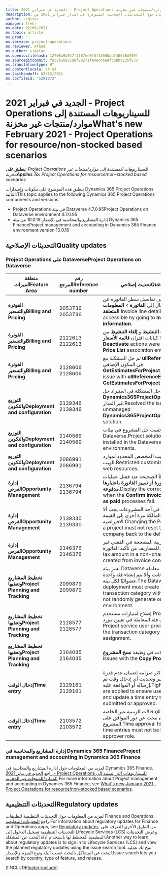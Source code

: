 ```yaml
---
title: الجديد في فبراير 2021 - Project Operations للسيناريوهات المستندة إلى موارد/منتجات غير مخزنة‬
description: يوفر هذا الموضوع معلومات حول التحديثات الإصلاحية المتوفرة في إصدار فبراير 2021 من Project Operations للسيناريوهات المستندة إلى موارد/منتجات غير مخزنة.‬
author: sigitac
manager: tfehr
ms.date: 02/08/2021
ms.topic: article
ms.prod: ''
ms.service: project-operations
ms.reviewer: kfend
ms.author: sigitac
ms.openlocfilehash: 12708a9b847f1f87ee0f5f45688adf48638d709f
ms.sourcegitcommit: fa32b1893286f20271fa4ec4be8fc68bd135f53c
ms.translationtype: HT
ms.contentlocale: ar-SA
ms.lasthandoff: 02/15/2021
ms.locfileid: "5291873"
---
```

# <a name="whats-new-february-2021---project-operations-for-resourcenon-stocked-based-scenarios"></a><span data-ttu-id="d1992-103">الجديد في فبراير 2021 - Project Operations للسيناريوهات المستندة إلى موارد/منتجات غير مخزنة‬</span><span class="sxs-lookup"><span data-stu-id="d1992-103">What's new February 2021 - Project Operations for resource/non-stocked based scenarios</span></span>

<span data-ttu-id="d1992-104">_**ينطبق على:** Project Operations للسيناريوهات المستندة إلى موارد/منتجات غير مخزنة‬_</span><span class="sxs-lookup"><span data-stu-id="d1992-104">_**Applies To:** Project Operations for resource/non-stocked based scenarios_</span></span>

<span data-ttu-id="d1992-105">ينطبق هذه الموضوع على مكونات وإصدارات Dynamics 365 Project Operations التالية:</span><span class="sxs-lookup"><span data-stu-id="d1992-105">This topic applies to the following Dynamics 365 Project Operations components and versions:</span></span>

- <span data-ttu-id="d1992-106">Project Operations في بيئة Dataverse 4.7.0.95</span><span class="sxs-lookup"><span data-stu-id="d1992-106">Project Operations on Dataverse environment 4.7.0.95</span></span>
- <span data-ttu-id="d1992-107">إدارة المشاريع والمحاسبة في الإصدار 10.0.16 من بيئة Dynamics 365 Finance</span><span class="sxs-lookup"><span data-stu-id="d1992-107">Project management and accounting in Dynamics 365 Finance environment version 10.0.16</span></span> 

## <a name="quality-updates"></a><span data-ttu-id="d1992-108">التحديثات الإصلاحية</span><span class="sxs-lookup"><span data-stu-id="d1992-108">Quality updates</span></span>

### <a name="project-operations-on-dataverse"></a><span data-ttu-id="d1992-109">Project Operations على Dataverse</span><span class="sxs-lookup"><span data-stu-id="d1992-109">Project Operations on Dataverse</span></span>

| <span data-ttu-id="d1992-110">**منطقة الميزات**</span><span class="sxs-lookup"><span data-stu-id="d1992-110">**Feature Area**</span></span> | <span data-ttu-id="d1992-111">**رقم المرجع**</span><span class="sxs-lookup"><span data-stu-id="d1992-111">**Reference number**</span></span> | <span data-ttu-id="d1992-112">**تحديث إصلاحي**</span><span class="sxs-lookup"><span data-stu-id="d1992-112">**Quality update**</span></span> |
| --- | --- | --- |
| <span data-ttu-id="d1992-113">**الفوترة والتسعير**</span><span class="sxs-lookup"><span data-stu-id="d1992-113">**Billing and Pricing**</span></span> | <span data-ttu-id="d1992-114">2053736 </span><span class="sxs-lookup"><span data-stu-id="d1992-114">2053736</span></span> | <span data-ttu-id="d1992-115">يمكن الآن الوصول إلى تفاصيل سطر الفاتورة عن طريق الانتقال إلى **الفاتورة** > **المعلومات المتعلقة**.</span><span class="sxs-lookup"><span data-stu-id="d1992-115">Invoice line details are now accessible by going to **Invoice** > **Related information**.</span></span> |
| <span data-ttu-id="d1992-116">**الفوترة والتسعير**</span><span class="sxs-lookup"><span data-stu-id="d1992-116">**Billing and Pricing**</span></span> | <span data-ttu-id="d1992-117">2122613 </span><span class="sxs-lookup"><span data-stu-id="d1992-117">2122613</span></span> | <span data-ttu-id="d1992-118">تمت إزالة إجراءات **التنشيط** و **إلغاء التنشيط** من كيانات اقتران **قائمة الأسعار**.</span><span class="sxs-lookup"><span data-stu-id="d1992-118">The **Activate** and **Deactivate** actions were removed from the **Price List** association entities.</span></span> |
| <span data-ttu-id="d1992-119">**الفوترة والتسعير**</span><span class="sxs-lookup"><span data-stu-id="d1992-119">**Billing and Pricing**</span></span> | <span data-ttu-id="d1992-120">2128606 </span><span class="sxs-lookup"><span data-stu-id="d1992-120">2128606</span></span> | <span data-ttu-id="d1992-121">تم حل المشكلة مع **ullReferenceException** في المكون الإضافي **GetEstimatesForProject**.</span><span class="sxs-lookup"><span data-stu-id="d1992-121">Resolved the issue with **ullReferenceException** in the **GetEstimatesForProject** plug-in.</span></span> |
| <span data-ttu-id="d1992-122">**التوزيع والتكوين**</span><span class="sxs-lookup"><span data-stu-id="d1992-122">**Deployment and configuration**</span></span> | <span data-ttu-id="d1992-123">2139346 </span><span class="sxs-lookup"><span data-stu-id="d1992-123">2139346</span></span> | <span data-ttu-id="d1992-124">تم حل المشكلة في استيراد حل **Dynamics365ProjectOperationsDualWrite** غير المدار.</span><span class="sxs-lookup"><span data-stu-id="d1992-124">Resolved the issue with importing unmanaged **Dynamics365ProjectOperationsDualWrite** solution.</span></span> |
| <span data-ttu-id="d1992-125">**التوزيع والتكوين**</span><span class="sxs-lookup"><span data-stu-id="d1992-125">**Deployment and configuration**</span></span> | <span data-ttu-id="d1992-126">2140569 </span><span class="sxs-lookup"><span data-stu-id="d1992-126">2140569</span></span> | <span data-ttu-id="d1992-127">يجب عدم تثبيت حل المشروع في بيئات Dataverse.</span><span class="sxs-lookup"><span data-stu-id="d1992-127">Project solution must not be installed in the Dataverse Teams environments.</span></span> |
| <span data-ttu-id="d1992-128">**التوزيع والتكوين**</span><span class="sxs-lookup"><span data-stu-id="d1992-128">**Deployment and configuration**</span></span> | <span data-ttu-id="d1992-129">2086991 </span><span class="sxs-lookup"><span data-stu-id="d1992-129">2086991</span></span> | <span data-ttu-id="d1992-130">التعريب المخصص المحدود لموارد الويب.</span><span class="sxs-lookup"><span data-stu-id="d1992-130">Restricted customizing localization of web resources.</span></span> |
| <span data-ttu-id="d1992-131">**إدارة الفرص**</span><span class="sxs-lookup"><span data-stu-id="d1992-131">**Opportunity Management**</span></span> | <span data-ttu-id="d1992-132">2136794 </span><span class="sxs-lookup"><span data-stu-id="d1992-132">2136794</span></span> | <span data-ttu-id="d1992-133">عرض رسالة الخطأ الصحيحة عند فشل عمليات **تأكيد الفاتورة** أو **تمييز الفاتورة باعتبارها مدفوعة**.</span><span class="sxs-lookup"><span data-stu-id="d1992-133">Display the correct error message when the **Confirm invoice** or **Mark invoice as paid** processes fail.</span></span> |
| <span data-ttu-id="d1992-134">**إدارة الفرص**</span><span class="sxs-lookup"><span data-stu-id="d1992-134">**Opportunity Management**</span></span> | <span data-ttu-id="d1992-135">2139330 </span><span class="sxs-lookup"><span data-stu-id="d1992-135">2139330</span></span> | <span data-ttu-id="d1992-136">تغيير مدير المشروع في أحد المشروعات يجب ألا يعيد تعيين الشركة المالكة مرة أخرى إلى القيمة الافتراضية.</span><span class="sxs-lookup"><span data-stu-id="d1992-136">Changing the Project manager on a project must not reset the owning company back to the default value.</span></span> |
| <span data-ttu-id="d1992-137">**إدارة الفرص**</span><span class="sxs-lookup"><span data-stu-id="d1992-137">**Opportunity Management**</span></span> | <span data-ttu-id="d1992-138">2146376 </span><span class="sxs-lookup"><span data-stu-id="d1992-138">2146376</span></span> | <span data-ttu-id="d1992-139">يتم إنشاء مبلغ الضريبة المصححة في الفعلي غير الخاضع للمصاريف من تأكيد الفاتورة.</span><span class="sxs-lookup"><span data-stu-id="d1992-139">Corrected tax amount in a non-chargeable actual is created from invoice confirmation.</span></span> |
| <span data-ttu-id="d1992-140">**تخطيط المشاريع وتعقبها**</span><span class="sxs-lookup"><span data-stu-id="d1992-140">**Project Planning and Tracking**</span></span> | <span data-ttu-id="d1992-141">2099879 </span><span class="sxs-lookup"><span data-stu-id="d1992-141">2099879</span></span> | <span data-ttu-id="d1992-142">نشر بيئة Dataverse يجب أن يُنشئ فئة معاملة افتراضية بمعرف ثابت وألا يتم إنشاء فئة واحدة عشوائيًا لكل بيئة.</span><span class="sxs-lookup"><span data-stu-id="d1992-142">The Dataverse environment deployment must create a default transaction category with a static ID and not randomly generate one per environment.</span></span> |
| <span data-ttu-id="d1992-143">**تخطيط المشاريع وتعقبها**</span><span class="sxs-lookup"><span data-stu-id="d1992-143">**Project Planning and Tracking**</span></span> | <span data-ttu-id="d1992-144">2128577 </span><span class="sxs-lookup"><span data-stu-id="d1992-144">2128577</span></span> | <span data-ttu-id="d1992-145">إصلاح امتيازات مستخدم Project Service لتحديث فئة المعاملة في تعيين مورد.</span><span class="sxs-lookup"><span data-stu-id="d1992-145">Fixed the Project service user privileges to update the transaction category on a resource assignment.</span></span> |
| <span data-ttu-id="d1992-146">**تخطيط المشاريع وتعقبها**</span><span class="sxs-lookup"><span data-stu-id="d1992-146">**Project Planning and Tracking**</span></span> | <span data-ttu-id="d1992-147">2164035 </span><span class="sxs-lookup"><span data-stu-id="d1992-147">2164035</span></span> | <span data-ttu-id="d1992-148">إصلاح المشكلات في وظيفة **نسخ المشروع**.</span><span class="sxs-lookup"><span data-stu-id="d1992-148">Fixed issues with the **Copy Project** function.</span></span> |
| <span data-ttu-id="d1992-149">**إدخال الوقت**</span><span class="sxs-lookup"><span data-stu-id="d1992-149">**Time entry**</span></span> | <span data-ttu-id="d1992-150">2129161 </span><span class="sxs-lookup"><span data-stu-id="d1992-150">2129161</span></span> | <span data-ttu-id="d1992-151">تم تطبيق قيود أكثر صرامة لضمان عدم قدرة المستخدمين على تغيير وتحديث أي إدخال وقت تم إرساله أو الموافقة عليه.</span><span class="sxs-lookup"><span data-stu-id="d1992-151">Tighter restrictions are applied to ensure users can't change and update a time entry that has been submitted or approved.</span></span> |
| <span data-ttu-id="d1992-152">**إدخال الوقت**</span><span class="sxs-lookup"><span data-stu-id="d1992-152">**Time entry**</span></span> | <span data-ttu-id="d1992-153">2103572 </span><span class="sxs-lookup"><span data-stu-id="d1992-153">2103572</span></span> | <span data-ttu-id="d1992-154">الاعتماد الزمني للإدخالات الزمنية غير الخاصة بالمشروع يجب أن تبحث عن دور الموافق على المشروع.</span><span class="sxs-lookup"><span data-stu-id="d1992-154">Time approval for non-project time entries must not be looking for project approver role.</span></span> |

### <a name="project-management-and-accounting-in-dynamics-365-finance"></a><span data-ttu-id="d1992-155">إدارة المشاريع والمحاسبة في Dynamics 365 Finance</span><span class="sxs-lookup"><span data-stu-id="d1992-155">Project management and accounting in Dynamics 365 Finance</span></span> 

<span data-ttu-id="d1992-156">لمزيد من المعلومات حول إدارة المشاريع والمحاسبة في Dynamics 365 Finance، راجع [الجديد في يناير 2021 - Project Operations للسيناريوهات التي تستند إلى الموارد/المنتجات غير المخزنة](whats-new-jan-2021-resource-based.md).</span><span class="sxs-lookup"><span data-stu-id="d1992-156">For more information about Project management and accounting in Dynamics 365 Finance, see [What's new January 2021 - Project Operations for resource/non-stocked based scenarios](whats-new-jan-2021-resource-based.md).</span></span>


## <a name="regulatory-updates"></a><span data-ttu-id="d1992-157">التحديثات التنظيمية</span><span class="sxs-lookup"><span data-stu-id="d1992-157">Regulatory updates</span></span>

<span data-ttu-id="d1992-158">لمزيد من المعلومات حول التحديثات التنظيمية لتطبيقات Finance and Operations، راجع [التحديثات التنظيمية](https://docs.microsoft.com/dynamics365/finance/localizations/regulatory-updates).</span><span class="sxs-lookup"><span data-stu-id="d1992-158">For information about regulatory updates for Finance and Operations apps, see [Regulatory updates](https://docs.microsoft.com/dynamics365/finance/localizations/regulatory-updates).</span></span> <span data-ttu-id="d1992-159">من الطرق الأخرى للتعرف على التحديثات التنظيمية تسجيل الدخول إلى Lifecycle Services (LCS) وعرض التحديثات التنظيمية المخطط لها باستخدام أداة البحث عن المشكلة.</span><span class="sxs-lookup"><span data-stu-id="d1992-159">Another way to learn about regulatory updates is to sign in to Lifecycle Services (LCS) and view the planned regulatory updates using the issue search tool.</span></span> <span data-ttu-id="d1992-160">تتيح لك عملية البحث عن المشاكل بالبحث حسب البلد ونوع الميزة والإصدار.</span><span class="sxs-lookup"><span data-stu-id="d1992-160">Issue search lets you search by country, type of feature, and release.</span></span>


[!INCLUDE[footer-include](../includes/footer-banner.md)]
